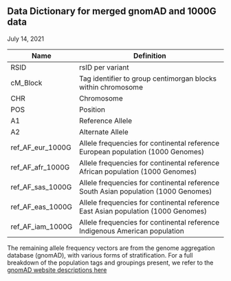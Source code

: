 ## Data Dictionary for merged gnomAD and 1000G data
July 14, 2021

| **Name** | **Definition** |
| --- | --- |
| RSID | rsID per variant |
| cM_Block | Tag identifier to group centimorgan blocks within chromosome |
| CHR | Chromosome |
| POS | Position |
| A1 | Reference Allele |
| A2 | Alternate Allele |
| ref_AF_eur_1000G | Allele frequencies for continental reference European population (1000 Genomes) |
| ref_AF_afr_1000G | Allele frequencies for continental reference African population (1000 Genomes) |
| ref_AF_sas_1000G | Allele frequencies for continental reference South Asian population (1000 Genomes) |
| ref_AF_eas_1000G | Allele frequencies for continental reference East Asian population (1000 Genomes) |
| ref_AF_iam_1000G | Allele frequencies for continental reference Indigenous American population |

The remaining allele frequency vectors are from the genome aggregation database (gnomAD), with various forms of stratification. For a full breakdown of the population tags and groupings present, we refer to the [gnomAD website descriptions here](https://gnomad.broadinstitute.org/news/2018-10-gnomad-v2-1/)
